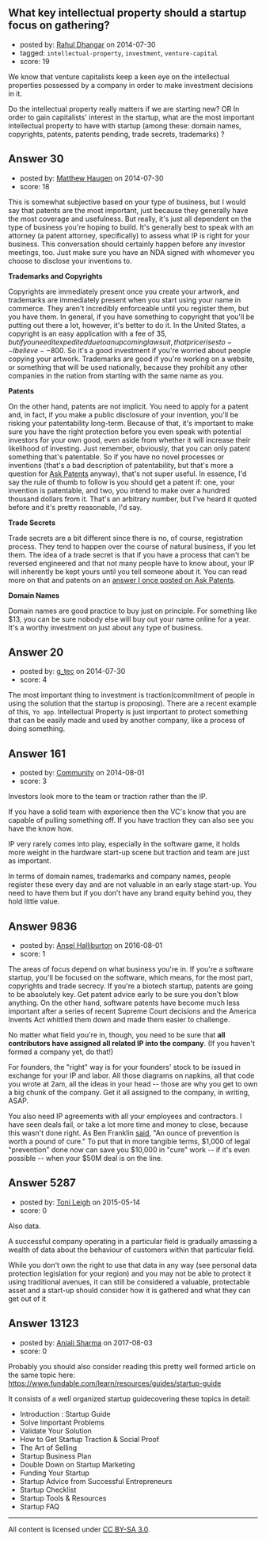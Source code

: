 ## What key intellectual property should a startup focus on gathering?

- posted by: [Rahul Dhangar](https://stackexchange.com/users/2430630/rahul-dhangar) on 2014-07-30
- tagged: `intellectual-property`, `investment`, `venture-capital`
- score: 19

We know that venture capitalists keep a keen eye on the intellectual properties possessed by a company in order to make investment decisions in it.

Do the intellectual property really matters if we are starting new?
OR
In order to gain capitalists' interest in the startup, what are the most important intellectual property to have with startup (among these: domain names, copyrights, patents, patents pending, trade secrets, trademarks) ?


## Answer 30

- posted by: [Matthew Haugen](https://stackexchange.com/users/1325646/matthew-haugen) on 2014-07-30
- score: 18

This is somewhat subjective based on your type of business, but I would say that patents are the most important, just because they generally have the most coverage and usefulness. But really, it's just all dependent on the type of business you're hoping to build. It's generally best to speak with an attorney (a patent attorney, specifically) to assess what IP is right for your business. This conversation should certainly happen before any investor meetings, too. Just make sure you have an NDA signed with whomever you choose to disclose your inventions to.

**Trademarks and Copyrights**

Copyrights are immediately present once you create your artwork, and trademarks are immediately present when you start using your name in commerce. They aren't incredibly enforceable until you register them, but you have them. In general, if you have something to copyright that you'll be putting out there a lot, however, it's better to do it. In the United States, a copyright is an easy application with a fee of $35, but if you need it expedited due to an upcoming lawsuit, that price rises to--I believe--$800. So it's a good investment if you're worried about people copying your artwork. Trademarks are good if you're working on a website, or something that will be used nationally, because they prohibit any other companies in the nation from starting with the same name as you.

**Patents**

On the other hand, patents are not implicit. You need to apply for a patent and, in fact, if you make a public disclosure of your invention, you'll be risking your patentability long-term. Because of that, it's important to make sure you have the right protection before you even speak with potential investors for your own good, even aside from whether it will increase their likelihood of investing. Just remember, obviously, that you can only patent something that's patentable. So if you have no novel processes or inventions (that's a bad description of patentability, but that's more a question for [Ask Patents](http://patents.stackexchange.com) anyway), that's not super useful. In essence, I'd say the rule of thumb to follow is you should get a patent if: one, your invention is patentable, and two, you intend to make over a hundred thousand dollars from it. That's an arbitrary number, but I've heard it quoted before and it's pretty reasonable, I'd say.

**Trade Secrets**

Trade secrets are a bit different since there is no, of course, registration process. They tend to happen over the course of natural business, if you let them. The idea of a trade secret is that if you have a process that can't be reversed engineered and that not many people have to know about, your IP will inherently be kept yours until you tell someone about it. You can read more on that and patents on an [answer I once posted on Ask Patents](https://patents.stackexchange.com/a/7840/10011).


**Domain Names**

Domain names are good practice to buy just on principle. For something like $13, you can be sure nobody else will buy out your name online for a year. It's a worthy investment on just about any type of business.


## Answer 20

- posted by: [g_tec](https://stackexchange.com/users/3486715/g-tec) on 2014-07-30
- score: 4

The most important thing to investment is traction(commitment of people in using the solution that the startup is proposing). There are a recent example of this, `Yo app`. Intellectual Property is just important to protect something that can be easily made and used by another company, like a process of doing something.


## Answer 161

- posted by: [Community](https://stackexchange.com/users/-1/community) on 2014-08-01
- score: 3

Investors look more to the team or traction rather than the IP.

If you have a solid team with experience then the VC's know that you are capable of pulling something off. If you have traction they can also see you have the know how.

IP very rarely comes into play, especially in the software game, it holds more weight in the hardware start-up scene but traction and team are just as important.

In terms of domain names, trademarks and company names, people register these every day and are not valuable in an early stage start-up. You need to have them but if you don't have any brand equity behind you, they hold little value.


## Answer 9836

- posted by: [Ansel Halliburton](https://stackexchange.com/users/3313301/ansel-halliburton) on 2016-08-01
- score: 1

The areas of focus depend on what business you're in. If you're a software startup, you'll be focused on the software, which means, for the most part, copyrights and trade secrecy. If you're a biotech startup, patents are going to be absolutely key. Get patent advice early to be sure you don't blow anything. On the other hand, software patents have become much less important after a series of recent Supreme Court decisions and the America Invents Act whittled them down and made them easier to challenge.

No matter what field you're in, though, you need to be sure that **all contributors have assigned all related IP into the company**. (If you haven't formed a company yet, do that!)

For founders, the "right" way is for your founders' stock to be issued in exchange for your IP and labor. All those diagrams on napkins, all that code you wrote at 2am, all the ideas in your head -- those are why you get to own a big chunk of the company. Get it all assigned to the company, in writing, ASAP.

You also need IP agreements with all your employees and contractors. I have seen deals fail, or take a lot more time and money to close, because this wasn't done right. As Ben Franklin [said](https://www.goodreads.com/quotes/247269-an-ounce-of-prevention-is-worth-a-pound-of-cure), "An ounce of prevention is worth a pound of cure." To put that in more tangible terms, $1,000 of legal "prevention" done now can save you $10,000 in "cure" work -- if it's even possible -- when your $50M deal is on the line.


## Answer 5287

- posted by: [Toni Leigh](https://stackexchange.com/users/1299632/toni-leigh) on 2015-05-14
- score: 0

Also data.

A successful company operating in a particular field is gradually amassing a wealth of data about the behaviour of customers within that particular field.

While you don't own the right to use that data in any way (see personal data protection legislation for your region) and you may not be able to protect it using traditional avenues, it can still be considered a valuable, protectable asset and a start-up should consider how it is gathered and what they can get out of it


## Answer 13123

- posted by: [Anjali Sharma](https://stackexchange.com/users/11478217/anjali-sharma) on 2017-08-03
- score: 0

<p>Probably you should also consider reading this pretty well formed article on the same topic here: <a href="https://www.fundable.com/learn/resources/guides/startup-guide" rel="nofollow noreferrer">https://www.fundable.com/learn/resources/guides/startup-guide</a></p>

<p>It consists of a well organized startup guidecovering these topics in detail:</p>

<ul>
<li>Introduction : Startup Guide</li>
<li>Solve Important Problems</li>
<li>Validate Your Solution</li>
<li>How to Get Startup Traction &amp; Social Proof</li>
<li>The Art of Selling</li>
<li>Startup Business Plan</li>
<li>Double Down on Startup Marketing</li>
<li>Funding Your Startup</li>
<li>Startup Advice from Successful Entrepreneurs</li>
<li>Startup Checklist</li>
<li>Startup Tools &amp; Resources</li>
<li>Startup FAQ</li>
</ul>




---

All content is licensed under [CC BY-SA 3.0](https://creativecommons.org/licenses/by-sa/3.0/).

